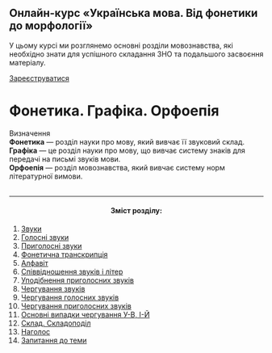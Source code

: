 <div class="banner">
  <h2 class="course">Онлайн-курс «Українська мова. Від фонетики до морфології»</h2>
  <p class="course-description">
     У цьому курсі ми розглянемо основні розділи мовознавства, які необхідно знати для успішного складання ЗНО та подальшого засвоєння матеріалу.<br>
  </p>
    <div class="button-wrapper">
        <a class="registration-button" target="_blank" href="http://bit.ly/2zuYUGS">Зареєструватися</a>
    </div>   
</div>


# Фонетика. Графіка. Орфоепія

<div class="eoz-wrap">
<span class="eoz">Визначення</span>
<div class="eoz-text">
<b>Фонетика</b> — роздiл науки про мову, який вивчає її звуковий склад.<br>
<b>Графiка</b> — це роздiл науки про мову, що вивчає систему знакiв
для передачi на письмi звукiв мови.<br>
<b>Орфоепія</b> — розділ мовознавства, який вивчає систему норм літературної вимови.
</div>
</div>

<br>
<hr>
<center><h4>Зміст розділу:</h4></center>

1. [Звуки](golosn_zvuki.md)
  1. [Голосні звуки](golosn_zvuki.md)
  2. [Приголосні звуки](prigolosn_zvuki.md)
2. [Фонетична транскрипція](fonetichna_transkriptsya.md)
3. [Алфавіт](alfavt.md)
4. [Співвідношення звуків і літер](spvvdnoshennya_zvukv__lter.md)
5. [Уподібнення приголосних звуків](upodbnennya_prigolosnih_zvukv.md)
6. [Чергування звуків](cherguvannya_golosnih_zvukv.md)
  1. [Чергування голосних звуків](cherguvannya_golosnih_zvukv.md)
  2. [Чергування приголосних звуків](cherguvannya_prigolosnih_zvukv.md)
7. [Основні випадки чергування У-В, І-Й](osnovn_vipadki_cherguvannya_u-v,_-i.md)
8. [Склад. Складоподіл](sklad_skladopodl.md)
9. [Наголос](nagolos.md)
10. [Запитання до теми](zapitannya_do_temi.md)